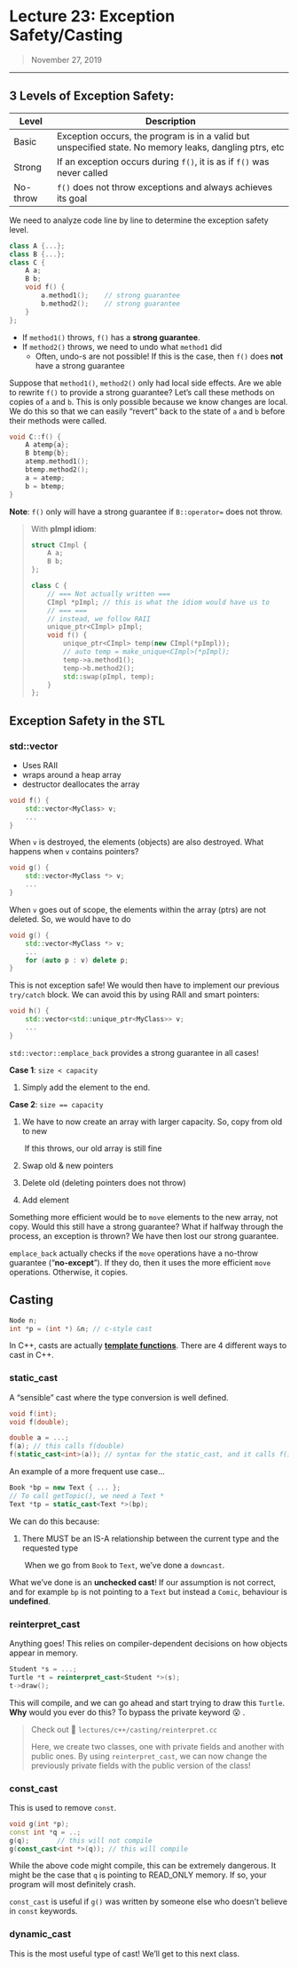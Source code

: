 # Lecture 23: Exception Safety/Casting

> November 27, 2019

---

## 3 Levels of Exception Safety: 

| Level    | Description                                                  |
| -------- | ------------------------------------------------------------ |
| Basic    | Exception occurs, the program is in a valid but unspecified state. No memory leaks, dangling ptrs, etc |
| Strong   | If an exception occurs during `f()`, it is as if `f()` was never called |
| No-throw | `f()` does not throw exceptions and always achieves its goal |

We need to analyze code line by line to determine the exception safety level.

```c++
class A {...};
class B {...};
class C {
 	A a;
    B b;
    void f() {
        a.method1(); 	// strong guarantee
        b.method2(); 	// strong guarantee
    }
};
```

- If `method1()` throws, `f()` has a **strong guarantee**.
- If `method2()` throws, we need to undo what `method1` did
  - Often, undo-s are not possible! If this is the case, then `f()` does **not** have a strong guarantee

Suppose that `method1()`, `method2()` only had local side effects. Are we able to rewrite `f()` to provide a strong guarantee? Let’s call these methods on copies of `a` and `b`. This is only possible because we know changes are local. We do this so that we can easily “revert” back to the state of `a` and `b` before their methods were called.

```c++
void C::f() {
    A atemp{a};
    B btemp{b};
    atemp.method1();
    btemp.method2();
    a = atemp;
    b = btemp;
}
```

**Note**: `f()` only will have a strong guarantee if `B::operator=` does not throw.

> With **pImpl idiom**:
>
> ```c++
> struct CImpl {
>     A a;
>     B b;
> };
> 
> class C {
>     // === Not actually written ===
>     CImpl *pImpl; // this is what the idiom would have us to
>     // === ===
>     // instead, we follow RAII
>     unique_ptr<CImpl> pImpl;
>     void f() {
>         unique_ptr<CImpl> temp(new CImpl(*pImpl));
>         // auto temp = make_unique<CImpl>(*pImpl);
>         temp->a.method1();
>         temp->b.method2();
>         std::swap(pImpl, temp);
>     }
> };
> ```

## Exception Safety in the STL

### std::vector

- Uses RAII
- wraps around a heap array
- destructor deallocates the array

```c++
void f() {
    std::vector<MyClass> v;
    ...
}
```

When `v` is destroyed, the elements (objects) are also destroyed. What happens when `v` contains pointers?

```c++
void g() {
    std::vector<MyClass *> v;
    ...
}
```

When `v` goes out of scope, the elements within the array (ptrs) are not deleted. So, we would have to do

```c++
void g() {
    std::vector<MyClass *> v;
    ...
    for (auto p : v) delete p;
}
```

This is not exception safe! We would then have to implement our previous `try/catch` block. We can avoid this by using RAII and smart pointers:

```c++
void h() {
    std::vector<std::unique_ptr<MyClass>> v;
    ...
}
```

`std::vector::emplace_back` provides a strong guarantee in all cases!

**Case 1**: `size < capacity`

1. Simply add the element to the end.

**Case 2**: `size == capacity`

1. We have to now create an array with larger capacity. So, copy from old to new

   ​	If this throws, our old array is still fine

2. Swap old & new pointers

3. Delete old (deleting pointers does not throw)

4. Add element

Something more efficient would be to `move` elements to the new array, not copy. Would this still have a strong guarantee? What if halfway through the process, an exception is thrown? We have then lost our strong guarantee.

`emplace_back` actually checks if the `move` operations have a no-throw guarantee (“**no-except**”). If they do, then it uses the more efficient `move` operations. Otherwise, it copies.

## Casting

```c++
Node n;
int *p = (int *) &n; // c-style cast
```

In C++, casts are actually <u>**template functions**</u>. There are 4 different ways to cast in C++.

### static_cast

A “sensible” cast where the type conversion is well defined.

```c++
void f(int);
void f(double);

double a = ...;
f(a); // this calls f(double)
f(static_cast<int>(a)); // syntax for the static_cast, and it calls f(int)
```

An example of a more frequent use case...

```c++
Book *bp = new Text { ... };
// To call getTopic(), we need a Text *
Text *tp = static_cast<Text *>(bp);
```

We can do this because:

1. There MUST be an IS-A relationship between the current type and the requested type

   ​	When we go from `Book` to `Text`, we’ve done a `downcast`.

What we’ve done is an **unchecked cast**! If our assumption is not correct, and for example `bp` is not pointing to a `Text` but instead a `Comic`, behaviour is **undefined**. 

### reinterpret_cast

Anything goes! This relies on compiler-dependent decisions on how objects appear in memory.

```c++
Student *s = ...;
Turtle *t = reinterpret_cast<Student *>(s);
t->draw();
```

This will compile, and we can go ahead and start trying to draw this `Turtle`. **Why** would you ever do this? To bypass the private keyword :open_mouth: .

> Check out :file_folder: `lectures/c++/casting/reinterpret.cc`
>
> Here, we create two classes, one with private fields and another with public ones. By using `reinterpret_cast`, we can now change the previously private fields with the public version of the class!

### const_cast

This is used to remove `const`. 

```c++
void g(int *p);
const int *q = ..;
g(q);		// this will not compile
g(const_cast<int *>(q)); // this will compile
```

While the above code might compile, this can be extremely dangerous. It might be the case that `q` is pointing to READ_ONLY  memory. If so, your program will most definitely crash. 

`const_cast` is useful if `g()` was written by someone else who doesn’t believe in `const` keywords. 

### dynamic_cast

This is the most useful type of cast! We’ll get to this next class. 